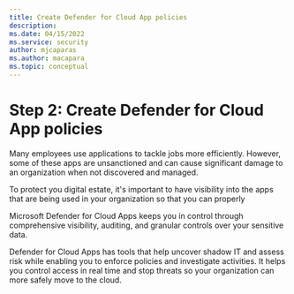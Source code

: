 ```yaml
---
title: Create Defender for Cloud App policies
description: 
ms.date: 04/15/2022
ms.service: security
author: mjcaparas
ms.author: macapara
ms.topic: conceptual
---
```


# Step 2: Create Defender for Cloud App policies

Many employees use applications to tackle jobs more efficiently. However, some of these apps are unsanctioned and can cause significant damage to an organization when not discovered and managed. 

To protect you digital estate, it's important to have visibility into the apps that are being used in your organization so that you can properly 

Microsoft Defender for Cloud Apps keeps you in control through comprehensive visibility, auditing, and granular controls over your sensitive data.

Defender for Cloud Apps has tools that help uncover shadow IT and assess risk while enabling you to enforce policies and investigate activities. It helps you control access in real time and stop threats so your organization can more safely move to the cloud.

